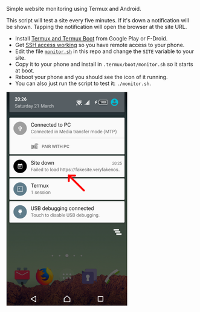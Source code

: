 Simple website monitoring using Termux and Android.

This script will test a site every five minutes. If it's down a notification will be shown. Tapping the notification will open the browser at the site URL.

 * Install [Termux and Termux Boot](https://termux.com/) from Google Play or F-Droid.
 * Get [SSH access working](https://wiki.termux.com/wiki/Remote_Access#Using_the_SSH_server) so you have remote access to your phone.
 * Edit the file [`monitor.sh`](./monitor.sh) in this repo and change the `SITE` variable to your site.
 * Copy it to your phone and install in `.termux/boot/monitor.sh` so it starts at boot.
 * Reboot your phone and you should see the icon of it running.
 * You can also just run the script to test it: `./monitor.sh`.

![Screenshot showing the notification](./screenshot.png)
